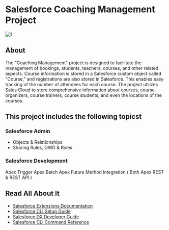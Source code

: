 #  Salesforce Coaching Management Project

![1](https://github.com/AmjadAbdulmajeed/Saleforce-Coaching-Management-Project/assets/122358461/28a01bb2-2f8d-4d38-8ad7-bb3a75d29b1d)


## About

The "Coaching Management" project is designed to facilitate the management of bookings, students, teachers, courses, and other related aspects.
Course information is stored in a Salesforce custom object called "Course," and registrations are also stored in Salesforce. This enables easy tracking of the number of attendees for each course.
The project utilizes Sales Cloud to store comprehensive information about courses, course organizers, course trainers, course students, and even the locations of the courses.


## This project includes the following topicst

### Salesforce Admin
  - Objects & Relationships
  - Sharing Rules, OWD & Roles
### Salesforce Development

Apex Trigger
Apex Batch Apex
Future Method
Integration ( Both Apex REST & REST API )


## Read All About It

- [Salesforce Extensions Documentation](https://developer.salesforce.com/tools/vscode/)
- [Salesforce CLI Setup Guide](https://developer.salesforce.com/docs/atlas.en-us.sfdx_setup.meta/sfdx_setup/sfdx_setup_intro.htm)
- [Salesforce DX Developer Guide](https://developer.salesforce.com/docs/atlas.en-us.sfdx_dev.meta/sfdx_dev/sfdx_dev_intro.htm)
- [Salesforce CLI Command Reference](https://developer.salesforce.com/docs/atlas.en-us.sfdx_cli_reference.meta/sfdx_cli_reference/cli_reference.htm)
